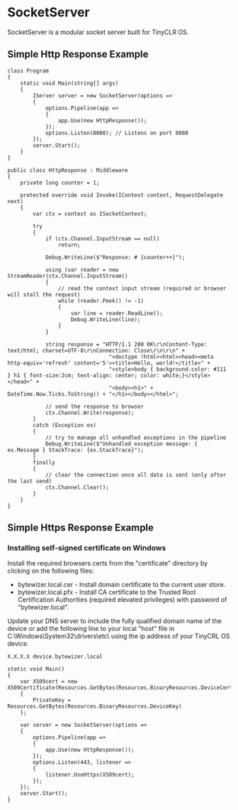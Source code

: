 # SocketServer

SocketServer is a modular socket server built for TinyCLR OS.

## Simple Http Response Example

```CSharp
class Program
{
    static void Main(string[] args)
    {
        IServer server = new SocketServer(options =>
        {
            options.Pipeline(app =>
            {
                app.Use(new HttpResponse());
            });
            options.Listen(8080); // Listens on port 8080
        });
        server.Start();
    }
}

public class HttpResponse : Middleware
{
    private long counter = 1;
      
    protected override void Invoke(IContext context, RequestDelegate next)
    {
        var ctx = context as ISocketContext;
            
        try
        {
            if (ctx.Channel.InputStream == null)
                return;

            Debug.WriteLine($"Response: # {counter++}");

            using (var reader = new StreamReader(ctx.Channel.InputStream))
            {
                // read the context input stream (required or browser will stall the request)
                while (reader.Peek() != -1)
                {
                    var line = reader.ReadLine();
                    Debug.WriteLine(line);
                }
            }

            string response = "HTTP/1.1 200 OK\r\nContent-Type: text/html; charset=UTF-8\r\nConnection: Close\r\n\r\n" +
                                "<doctype !html><html><head><meta http-equiv='refresh' content='5'><title>Hello, world!</title>" +
                                "<style>body { background-color: #111 } h1 { font-size:2cm; text-align: center; color: white;}</style></head>" +
                                "<body><h1>" + DateTime.Now.Ticks.ToString() + "</h1></body></html>";

            // send the response to browser
            ctx.Channel.Write(response);
        }
        catch (Exception ex)
        {
            // try to manage all unhandled exceptions in the pipeline
            Debug.WriteLine($"Unhandled exception message: { ex.Message } StackTrace: {ex.StackTrace}");
        }
        finally
        {
            // clear the connection once all data is sent (only after the last send)
            ctx.Channel.Clear();
        }
    }
}
```

## Simple Https Response Example

### Installing self-signed certificate on Windows

Install the required browsers certs from the "certificate" directory by clicking on the following files:

* bytewizer.local.cer - Install domain certificate to the current user store.
* bytewizer.local.pfx - Install CA certificate to the Trusted Root Certification Authorities (required elevated privileges) with password of "bytewizer.local".

Update your DNS server to include the fully qualified domain name of the device or add the following line to your local "host" file in C:\Windows\System32\drivers\etc\ using the ip address of your TinyCRL OS device.

```console
X.X.X.X device.bytewizer.local  
```

```CSharp
static void Main()
{
    var X509cert = new X509Certificate(Resources.GetBytes(Resources.BinaryResources.DeviceCert))
    {
        PrivateKey = Resources.GetBytes(Resources.BinaryResources.DeviceKey)
    };

    var server = new SocketServer(options =>
    {
        options.Pipeline(app =>
        {
            app.Use(new HttpResponse());
        });
        options.Listen(443, listener =>
        {
            listener.UseHttps(X509cert);
        });
    });
    server.Start();
}
```
